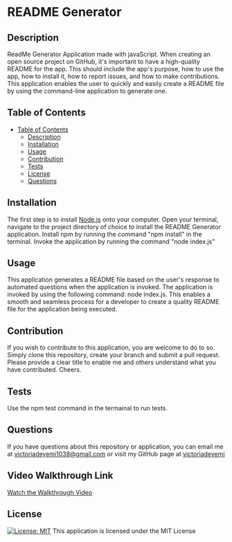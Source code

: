 # README Generator


## Description
ReadMe Generator Application made with javaScript.
When creating an open source project on GitHub, it's important to have a high-quality README for the app. This should include the app's purpose, how to use the app, how to install it, how to report issues, and how to make contributions. This application enables the user to quickly and easily create a README file by using the command-line application to generate one.


## Table of Contents
- [Table of Contents](#table-of-contents)
  - [Description](#description)
  - [Installation](#installation)
  - [Usage](#usage)
  - [Contribution](#contribution)
  - [Tests](#tests)
  - [License](#license)
  - [Questions](#questions)


## Installation
The first step is to install [Node.js](https://nodejs.org/en) onto your computer. 
Open your terminal, navigate to the project directory of choice to install the README Generator application. 
Install npm by running the command "npm install" in the terminal.
Invoke the application by running the command "node index.js"


## Usage
This application generates a README file based on the user's response to automated questions when the application is invoked. The application is invoked by using the following command: node index.js.
This enables a smooth and seamless process for a developer to create a quality README file for the application being executed.

## Contribution
If you wish to contribute to this application, you are welcome to do to so. Simply clone this repository, create your branch and submit a pull request. Please provide a clear title to enable me and others understand what you have contributed. Cheers.

## Tests
Use the npm test command in the termainal to run tests. 

## Questions
If you have questions about this repository or application, you can email me at <a href="mailto:victoriadeyemi1038@gmail.com">victoriadeyemi1038@gmail.com</a>  or visit my GitHub page at [victoriadeyemi](https://github.com/victoriadeyemi)

## Video Walkthrough Link
[Watch the Walkthrough Video](https://drive.google.com/file/d/1a9hxfZ3eR0ho2UCAX7uDDVlPqJF_YDEH/view?usp=sharing)

## License
[![License: MIT](https://img.shields.io/badge/License-MIT-yellow.svg)](https://opensource.org/licenses/MIT)
This application is licensed under the MIT License
